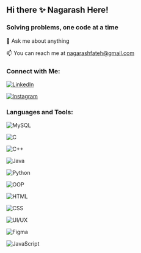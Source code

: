 ## Hi there ✨ Nagarash Here!
### Solving problems, one code at a time

💬 Ask me about anything

📫 You can reach me at [nagarashfateh@gmail.com](mailto:nagarashfateh@gmail.com)


### Connect with Me:

[![LinkedIn](https://img.shields.io/badge/LinkedIn-blue?logo=linkedin)](https://www.linkedin.com/in/nagarash-fateh-247912313/)

[![Instagram](https://img.shields.io/badge/Instagram-red?logo=instagram)](https://www.instagram.com/_nagarash_fateh/)

### Languages and Tools:

![MySQL](https://img.shields.io/badge/MySQL-blue?logo=mysql&logoColor=white)

![C](https://img.shields.io/badge/C-%2300599C.svg?logo=c&logoColor=white)

![C++](https://img.shields.io/badge/C++-%2300599C.svg?logo=cplusplus&logoColor=white)

![Java](https://img.shields.io/badge/Java-orange?logo=java&logoColor=white)

![Python](https://img.shields.io/badge/Python-blue?logo=python&logoColor=yellow)

![OOP](https://img.shields.io/badge/OOP-%23F7DF1E.svg?logo=OOP&logoColor=black)

![HTML](https://img.shields.io/badge/HTML-orange?logo=html5&logoColor=white)

![CSS](https://img.shields.io/badge/CSS-blue?logo=css3&logoColor=white)

![UI/UX](https://img.shields.io/badge/UI%2FUX-purple?logo=figma&logoColor=white)

![Figma](https://img.shields.io/badge/Figma-%23F24E1E.svg?logo=figma&logoColor=white)

![JavaScript](https://img.shields.io/badge/JavaScript-yellow?logo=javascript)



<!--
**Nigarish-here66/Nigarish-here66** is a ✨ _special_ ✨ repository because its `README.md` (this file) appears on your GitHub profile.

Here are some ideas to get you started:

- 🔭 I’m currently working on .
- 🌱 I’m currently learning ...
- 👯 I’m looking to collaborate on ...
- 🤔 I’m looking for help with ...
- 💬 Ask me about ...
- 📫 How to reach me: ...
- 😄 Pronouns: ...
- ⚡ Fun fact: ...
-->
